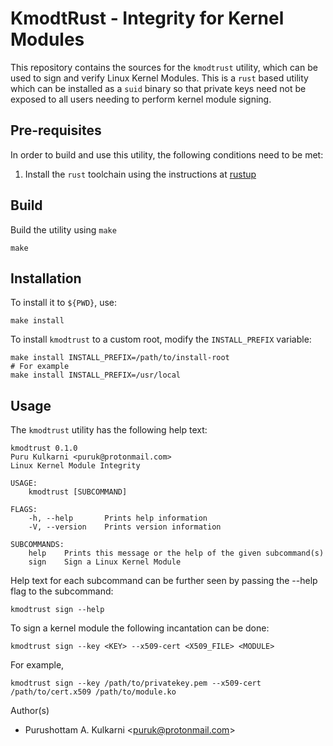 # KmodtRust - Integrity for Kernel Modules

This repository contains the sources for the ``kmodtrust`` utility, which can
be used to sign and verify Linux Kernel Modules. This is a `rust` based utility
which can be installed as a `suid` binary so that private keys need not be
exposed to all users needing to perform kernel module signing.

## Pre-requisites

In order to build and use this utility, the following conditions need
to be met:

1. Install the `rust` toolchain using the instructions at [rustup](https://rustup.rs/)

## Build

Build the utility using `make`

```shell
make
```

## Installation

To install it to `${PWD}`, use:

```shell
make install
```

To install `kmodtrust` to a custom root, modify the `INSTALL_PREFIX` variable:

```shell
make install INSTALL_PREFIX=/path/to/install-root
# For example
make install INSTALL_PREFIX=/usr/local
```

## Usage

The `kmodtrust` utility has the following help text:

```
kmodtrust 0.1.0
Puru Kulkarni <puruk@protonmail.com>
Linux Kernel Module Integrity

USAGE:
    kmodtrust [SUBCOMMAND]

FLAGS:
    -h, --help       Prints help information
    -V, --version    Prints version information

SUBCOMMANDS:
    help    Prints this message or the help of the given subcommand(s)
    sign    Sign a Linux Kernel Module
```

Help text for each subcommand can be further seen by passing the --help
flag to the subcommand:

```
kmodtrust sign --help
```

To sign a kernel module the following incantation can be done:

```
kmodtrust sign --key <KEY> --x509-cert <X509_FILE> <MODULE>
```

For example,

```
kmodtrust sign --key /path/to/privatekey.pem --x509-cert /path/to/cert.x509 /path/to/module.ko
```

Author(s)

* Purushottam A. Kulkarni <<puruk@protonmail.com>>